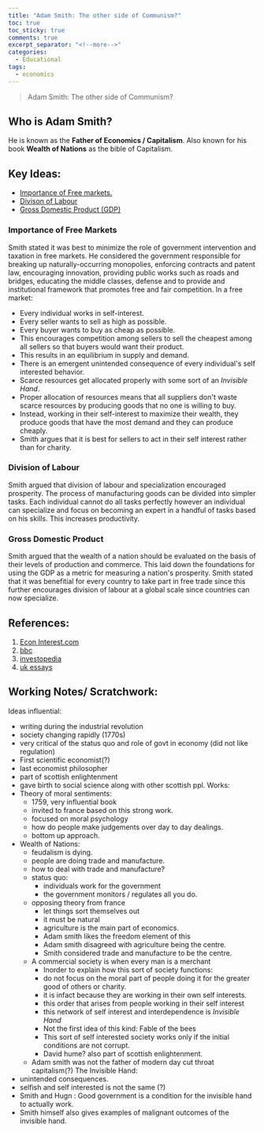 ```yaml
---
title: "Adam Smith: The other side of Communism?"
toc: true
toc_sticky: true
comments: true
excerpt_separator: "<!--more-->"
categories:
  - Educational
tags:
  - economics
---
```



>Adam Smith: The other side of Communism?

<!--more-->

## Who is Adam Smith?
He is known as the **Father of Economics / Capitalism**. Also known for his book **Wealth of Nations** as the bible of Capitalism. 

## Key Ideas:
- [Importance of Free markets.](#importance-of-free-markets)
- [Divison of Labour](#division-of-labour)
- [Gross Domestic Product (GDP)](#gross-domestic-product)

### Importance of Free Markets
Smith stated it was best to minimize the role of government intervention and taxation in free markets. He considered the government responsible for breaking up naturally-occurring monopolies, enforcing contracts and patent law, encouraging innovation, providing public works such as roads and bridges, educating the middle classes, defense and to provide and institutional framework that promotes free and fair competition. In a  free market:
  - Every individual works in self-interest.
  - Every seller wants to sell as high as possible.
  - Every buyer wants to buy as cheap as possible.
  - This encourages competition among sellers to sell the cheapest among all sellers so that buyers would want their product.
  - This results in an equilibrium in supply and demand.
  - There is an emergent unintended consequence of every individual's self interested behavior.
  - Scarce resources get allocated properly with some sort of an *Invisible Hand*.
  - Proper allocation of resources means that all suppliers don't waste scarce resources by producing goods that no one is willing to buy.
  - Instead, working in their self-interest to maximize their wealth, they produce goods that have the most demand and they can produce cheaply.
  - Smith argues that it is best for sellers to act in their self interest rather than for charity.


### Division of Labour
Smith argued that division of labour and specialization encouraged prosperity. The process of manufacturing goods can be divided into simpler tasks. Each individual cannot do all tasks perfectly however an individual can specialize and focus on becoming an expert in a handful of tasks based on his skills. This increases productivity.

### Gross Domestic Product
Smith argued that the wealth of a nation should be evaluated on the basis of their levels of production and commerce. This laid down the foundations for using the GDP as a metric for measuring a nation's prosperity. Smith stated that it was benefitial for every country to take part in free trade since this further encourages division of labour at a global scale since countries can now specialize.

## References:
1. [Econ Interest.com](http://econintersect.com/pages/contributors/contributor.php?post=201807210141)
2. [bbc](https://www.bbc.co.uk/sounds/play/w3csvsfb)
3. [investopedia](https://www.investopedia.com/updates/adam-smith-economics/)
4. [uk essays](https://www.ukessays.com/essays/economics/adam-smith-economic-theory-summary-8545.php)

## Working Notes/ Scratchwork:
Ideas influential:
  - writing during the industrial revolution
  - society changing rapidly (1770s)
  - very critical of the status quo and role of govt in economy (did not like regulation)
  - First scientific economist(?)
  - last economist philosopher
  - part of scottish enlightenment
  - gave birth to social science along with other scottish ppl.
Works:
  - Theory of moral sentiments:
    - 1759, very influential book
    - invited to france based on this strong work.
    - focused on moral psychology
    - how do people make judgements over day to day dealings.
    - bottom up approach.
  - Wealth of Nations:
    - feudalism is dying.
    - people are doing trade and manufacture.
    - how to deal with trade and manufacture?
    - status quo:
      - individuals work for the government
      - the government monitors / regulates all you do.
    - opposing theory from france
      - let things sort themselves out
      - it must be natural
      - agriculture is the main part of economics.
      - Adam smith likes the freedom element of this
      - Adam smith disagreed with agriculture being the centre.
      - Smith considered trade and manufacture to be the centre.
    - A commercial society is when every man is a merchant
      - Inorder to explain how this sort of society functions:
      - do not focus on the moral part of people doing it for the greater good of others or charity.
      - it is infact because they are working in their own self interests.
      - this order that arises from people working in their self interest 
      - this network of self interest and interdependence is *Invisible Hand*
      - Not the first idea of this kind: Fable of the bees
      - This sort of self interested society works only if the initial conditions are not corrupt.
      - David hume? also part of scottish enlightenment.
    - Adam smith was not the father of modern day cut throat capitalism(?)
The Invisible Hand:
  - unintended consequences.
  - selfish and self interested is not the same (?)
  - Smith and Hugn : Good government is a condition for the invisible hand to actually work.
  - Smith himself also gives examples of malignant outcomes of the invisible hand.

